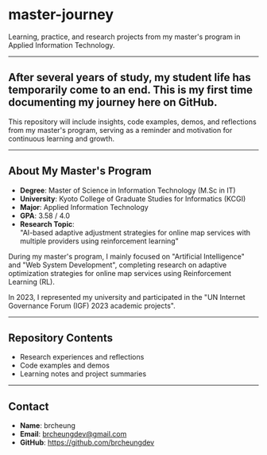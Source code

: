 # master-journey
Learning, practice, and research projects from my master's program in Applied Information Technology.

---

## After several years of study, my student life has temporarily come to an end. This is my first time documenting my journey here on GitHub.  
This repository will include insights, code examples, demos, and reflections from my master's program, serving as a reminder and motivation for continuous learning and growth.  

---

## About My Master's Program  
- **Degree**: Master of Science in Information Technology (M.Sc in IT)
- **University**: Kyoto College of Graduate Studies for Informatics (KCGI)  
- **Major**: Applied Information Technology  
- **GPA**: 3.58 / 4.0  
- **Research Topic**:  
  "AI-based adaptive adjustment strategies for online map services with multiple providers using reinforcement learning" 

During my master's program, I mainly focused on "Artificial Intelligence" and "Web System Development", completing research on adaptive optimization strategies for online map services using Reinforcement Learning (RL).  

In 2023, I represented my university and participated in the "UN Internet Governance Forum (IGF) 2023 academic projects".  

---

##  Repository Contents  
- Research experiences and reflections  
- Code examples and demos  
- Learning notes and project summaries  

---

##  Contact  
- **Name**: brcheung  
- **Email**: brcheungdev@gmail.com  
- **GitHub**: https://github.com/brcheungdev  
